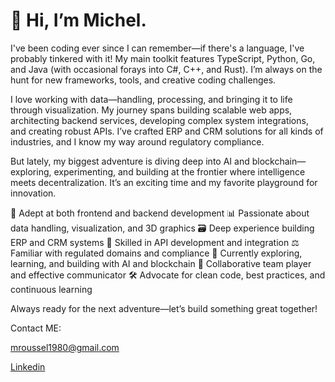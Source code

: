 # 👋 Hi, I’m Michel.

I've been coding ever since I can remember—if there's a language, I've probably tinkered with it! My main toolkit features TypeScript, Python, Go, and Java (with occasional forays into C#, C++, and Rust). I’m always on the hunt for new frameworks, tools, and creative coding challenges.

I love working with data—handling, processing, and bringing it to life through visualization. My journey spans building scalable web apps, architecting backend services, developing complex system integrations, and creating robust APIs. I’ve crafted ERP and CRM solutions for all kinds of industries, and I know my way around regulatory compliance.

But lately, my biggest adventure is diving deep into AI and blockchain—exploring, experimenting, and building at the frontier where intelligence meets decentralization. It’s an exciting time and my favorite playground for innovation.

🚀 Adept at both frontend and backend development
📊 Passionate about data handling, visualization, and 3D graphics
🗃️ Deep experience building ERP and CRM systems
🔌 Skilled in API development and integration
⚖️ Familiar with regulated domains and compliance
🤖 Currently exploring, learning, and building with AI and blockchain
🤝 Collaborative team player and effective communicator
🛠️ Advocate for clean code, best practices, and continuous learning

Always ready for the next adventure—let’s build something great together!

Contact ME:

mroussel1980@gmail.com

[Linkedin](https://www.linkedin.com/in/michel-dubois-prog/)
